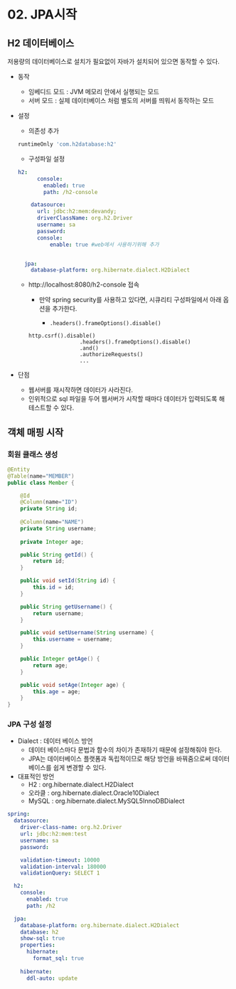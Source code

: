 # 02. JPA시작

## H2 데이터베이스

저용량의 데이터베이스로 설치가 필요없이 자바가 설치되어 있으면 동작할 수 있다.

- 동작
  - 임베디드 모드 : JVM 메모리 안에서 실행되는 모드
  - 서버 모드 : 실제 데이터베이스 처럼 별도의 서버를 띄워서 동작하는 모드

- 설정

  - 의존성 추가

  ```groovy
  runtimeOnly 'com.h2database:h2'
  ```

  - 구성파일 설정

  ```yaml
  h2: 
        console:
          enabled: true
          path: /h2-console
  
      datasource:
        url: jdbc:h2:mem:devandy;
        driverClassName: org.h2.Driver
        username: sa
        password:
        console:
        	enable: true #web에서 사용하기위해 추가
  
  
    jpa:
      database-platform: org.hibernate.dialect.H2Dialect
  ```

  - http://localhost:8080/h2-console 접속

    - 만약 spring security를 사용하고 있다면, 시큐리티 구성파일에서 아래 옵션을 추가한다.

      - ```
        .headers().frameOptions().disable() 
        ```

    ```
    http.csrf().disable()
                    .headers().frameOptions().disable()
                    .and()
                    .authorizeRequests()
                    ...
    ```

- 단점

  - 웹서버를 재시작하면 데이터가 사라진다.
  - 인위적으로 sql 파일을 두어 웹서버가 시작할 때마다 데이터가 입력되도록 해 테스트할 수 있다.

## 객체 매핑 시작

### 회원 클래스 생성

```java
@Entity
@Table(name="MEMBER")
public class Member {

    @Id
    @Column(name="ID")
    private String id;
    
    @Column(name="NAME")
    private String username;
    
    private Integer age;

    public String getId() {
        return id;
    }

    public void setId(String id) {
        this.id = id;
    }

    public String getUsername() {
        return username;
    }

    public void setUsername(String username) {
        this.username = username;
    }

    public Integer getAge() {
        return age;
    }

    public void setAge(Integer age) {
        this.age = age;
    }
}
```

### JPA 구성 설정

- Dialect : 데이터 베이스 방언
  - 데이터 베이스마다 문법과 함수의 차이가 존재하기 때문에 설정해줘야 한다.
  - JPA는 데이터베이스 플랫폼과 독립적이므로 해당 방언을 바꿔줌으로써 데이터베이스를 쉽게 변경할 수 있다.
- 대표적인 방언
  - H2 : org.hibernate.dialect.H2Dialect
  - 오라클 : org.hibernate.dialect.Oracle10Dialect
  - MySQL : org.hibernate.dialect.MySQL5InnoDBDialect

```yml
spring:
  datasource:
    driver-class-name: org.h2.Driver
    url: jdbc:h2:mem:test
    username: sa
    password:

    validation-timeout: 10000
    validation-interval: 180000
    validationQuery: SELECT 1

  h2:
    console:
      enabled: true
      path: /h2

  jpa:
    database-platform: org.hibernate.dialect.H2Dialect
    database: h2
    show-sql: true
    properties:
      hibernate:
        format_sql: true
        
    hibernate:
      ddl-auto: update
```



